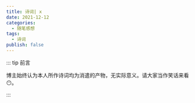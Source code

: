 ```yaml
---
title: 诗词| x
date: 2021-12-12
categories: 
  - 随笔感想
tags: 
  - 诗词
publish: false
---
```


::: tip 前言

 博主始终认为本人所作诗词均为消遣的产物，无实际意义。请大家当作笑话来看😶。

:::



<poem t=" " :p="[]"/>

